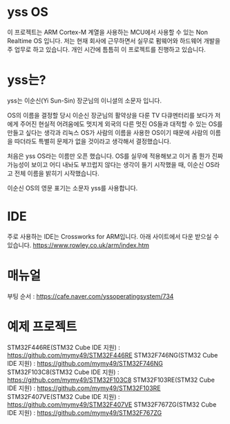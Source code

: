 # yss OS
이 프로젝트는 ARM Cortex-M 계열을 사용하는 MCU에서 사용할 수 있는 Non Realtime OS 입니다. 저는 현재 회사에 근무하면서 실무로 펌웨어와 하드웨어 개발을 주 업무로 하고 있습니다. 개인 시간에 틈틈히 이 프로젝트를 진행하고 있습니다.

# yss는?
yss는 이순신(Yi Sun-Sin) 장군님의 이니셜의 소문자 입니다. 

OS의 이름을 결정할 당시 이순신 장군님의 활약상을 다룬 TV 다큐멘터리를 보다가 저에게 주어진 현실적 어려움에도
멋지게 외국의 다른 멋진 OS들과 대적할 수 있는 OS를 만들고 싶다는 생각과 리눅스 OS가 사람의 이름을 사용한 OS이기 때문에
사람의 이름을 따더라도 특별히 문제가 없을 것이라고 생각해서 결정했습니다.

처음은 yss OS라는 이름만 오픈 했습니다. OS를 실무에 적용해보고 이거 좀 뭔가 진짜 가능성이 보이고 어디 내놔도 부끄럽지 않다는
생각이 들기 시작했을 때, 이순신 OS라고 전체 이름을 밝히기 시작했습니다.

이순신 OS의 영문 표기는 소문자 yss를 사용합니다.

# IDE
주로 사용하는 IDE는 Crossworks for ARM입니다. 아래 사이트에서 다운 받으실 수 있습니다.
https://www.rowley.co.uk/arm/index.htm

# 매뉴얼
부팅 순서 : https://cafe.naver.com/yssoperatingsystem/734

# 예제 프로젝트
STM32F446RE(STM32 Cube IDE 지원) : https://github.com/mymy49/STM32F446RE
STM32F746NG(STM32 Cube IDE 지원) : https://github.com/mymy49/STM32F746NG
STM32F103C8(STM32 Cube IDE 지원) : https://github.com/mymy49/STM32F103C8
STM32F103RE(STM32 Cube IDE 지원) : https://github.com/mymy49/STM32F103RE
STM32F407VE(STM32 Cube IDE 지원) : https://github.com/mymy49/STM32F407VE
STM32F767ZG(STM32 Cube IDE 지원) : https://github.com/mymy49/STM32F767ZG

